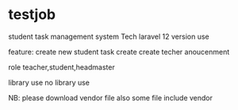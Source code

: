 # testjob
 student task management system 
 Tech laravel 12 version use

 feature:
 create new student
 task create
 create techer
 anoucenment
 
 role 
 teacher,student,headmaster

 library use
 no library use

 NB: please download vendor file also some file include vendor

